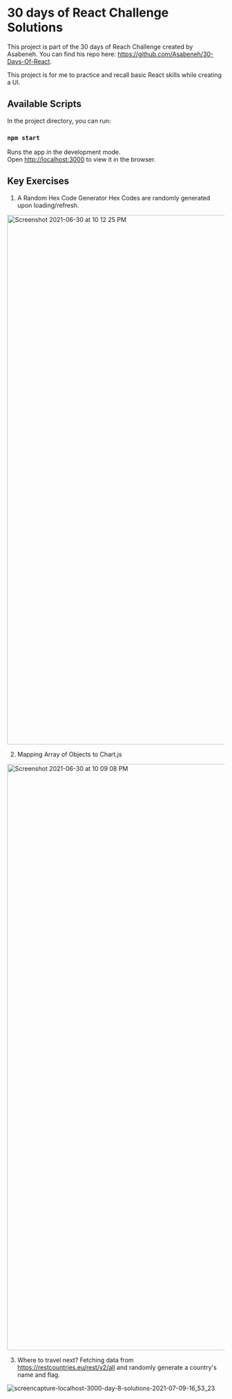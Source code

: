 # 30 days of React Challenge Solutions

This project is part of the 30 days of Reach Challenge created by Asabeneh.
You can find his repo here: https://github.com/Asabeneh/30-Days-Of-React.

This project is for me to practice and recall basic React skills while creating a UI.

## Available Scripts

In the project directory, you can run:

### `npm start`

Runs the app in the development mode.\
Open [http://localhost:3000](http://localhost:3000) to view it in the browser.

## Key Exercises

1. A Random Hex Code Generator
Hex Codes are randomly generated upon loading/refresh. 

<img width="1222" alt="Screenshot 2021-06-30 at 10 12 25 PM" src="https://user-images.githubusercontent.com/60170717/123975949-55cfeb00-d9f0-11eb-8dc6-440edfe85f96.png">

2. Mapping Array of Objects to Chart.js

<img width="1353" alt="Screenshot 2021-06-30 at 10 09 08 PM" src="https://user-images.githubusercontent.com/60170717/123975696-1dc8a800-d9f0-11eb-86f6-a271e4cedeae.png">

3. Where to travel next?
Fetching data from https://restcountries.eu/rest/v2/all and randomly generate a country's name and flag.

![screencapture-localhost-3000-day-8-solutions-2021-07-09-16_53_23](https://user-images.githubusercontent.com/60170717/125052471-95749200-e0d6-11eb-8aeb-53a1c9561c29.png)

